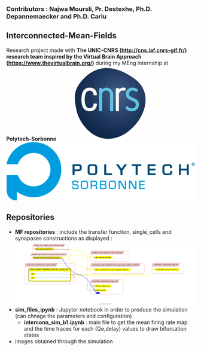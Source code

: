 ### Contributors : Najwa Moursli, Pr. Destexhe, Ph.D. Depannemaecker and Ph.D. Carlu

## Interconnected-Mean-Fields

Research project made with **The UNIC-CNRS (http://cns.iaf.cnrs-gif.fr/) research team inspired by the Virtual Brain Approach (https://www.thevirtualbrain.org/)** during my MEng internship at **Polytech-Sorbonne**
![alt text](https://github.com/NajwaMoursli/Interconnected-Mean-Fields/blob/master/logo_cnrs.jpg?raw=true) ![alt text](https://github.com/NajwaMoursli/Interconnected-Mean-Fields/blob/master/polytech_sorbonne_T.png?raw=true)


## Repositories
* **MF repositories** : include the transfer function, single_cells and synapases constructions as displayed : 
![alt text](https://github.com/NajwaMoursli/Interconnected-Mean-Fields/blob/master/MF_dependence_files.png?raw=true)
* **sim_files_ipynb** : Jupyter notebook in order to produce the simulation (can chnage the parameters and configuration)
  * **interconn_sim_b1.ipynb** : main file to get the mean firing rate map and the time traces for each (Qe,delay) values to draw bifurcation states
* images obtained through the simulation



